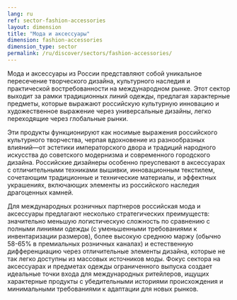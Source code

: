 ```yaml
---
lang: ru
ref: sector-fashion-accessories
layout: dimension
title: "Мода и аксессуары"
dimension: fashion-accessories
dimension_type: sector
permalink: /ru/discover/sectors/fashion-accessories/
---
```


Мода и аксессуары из России представляют собой уникальное пересечение творческого дизайна, культурного наследия и практической востребованности на международном рынке. Этот сектор выходит за рамки традиционных линий одежды, предлагая характерные предметы, которые выражают российскую культурную инновацию и художественное выражение через универсальные дизайны, легко переходящие через глобальные рынки.

Эти продукты функционируют как носимые выражения российского культурного творчества, черпая вдохновение из разнообразных влияний—от эстетики императорского двора и традиций народного искусства до советского модернизма и современного городского дизайна. Российские дизайнеры особенно преуспевают в аксессуарах с отличительными техниками вышивки, инновационным текстилем, сочетающим традиционные и технические материалы, и эффектных украшениях, включающих элементы из российского наследия драгоценных камней.

Для международных розничных партнеров российская мода и аксессуары предлагают несколько стратегических преимуществ: значительно меньшую логистическую сложность по сравнению с полными линиями одежды (с уменьшенными требованиями к инвентаризации размеров), более высокую среднюю маржу (обычно 58-65% в премиальных розничных каналах) и естественную дифференциацию через отличительные элементы дизайна, которые не так легко доступны из массовых источников моды. Фокус сектора на аксессуарах и предметах одежды ограниченного выпуска создает идеальные точки входа для международных ритейлеров, ищущих характерные продукты с убедительными историями происхождения и минимальными требованиями к адаптации для новых рынков.
